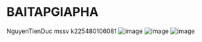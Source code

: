 # BAITAPGIAPHA
NguyenTienDuc mssv k225480106081
![image](https://github.com/user-attachments/assets/6fd96e00-293b-4943-a7dc-3861ac3bff2f)
![image](https://github.com/user-attachments/assets/7201ab62-7810-4eb9-92ab-02ad1a240fac)
![image](https://github.com/user-attachments/assets/96420496-fdb2-40bb-811b-3a6943f06517)

